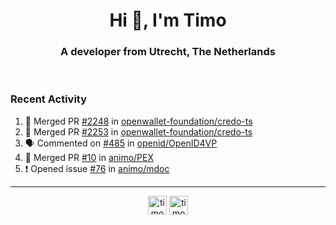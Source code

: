 <h1 align="center">Hi 👋, I'm Timo</h1>
<h3 align="center">A developer from Utrecht, The Netherlands</h3>
<br/>
<!-- https://github.com/rahuldkjain/github-profile-readme-generator --!>

<!--  <p align="left"><img src="https://github-readme-stats.vercel.app/api?username=timoglastra&show_icons=true&count_private=true&" alt="timoglastra" /></p> --!>

<!--
Github language stats
<p align="left"><img src="https://github-readme-stats.vercel.app/api/top-langs/?username=timoglastra&layout=compact" alt="timoglastra" /><p>
-->

<!-- Codestats language stats -->
<!-- <p align="left"><img src="https://codestats-readme.vercel.app/api/top-langs/?username=timoglastra&layout=compact&language_count=12" alt="timoglastra" /><p>    --!>
  
<h3>Recent Activity</h3>

<!--START_SECTION:activity-->
1. 🎉 Merged PR [#2248](https://github.com/openwallet-foundation/credo-ts/pull/2248) in [openwallet-foundation/credo-ts](https://github.com/openwallet-foundation/credo-ts)
2. 🎉 Merged PR [#2253](https://github.com/openwallet-foundation/credo-ts/pull/2253) in [openwallet-foundation/credo-ts](https://github.com/openwallet-foundation/credo-ts)
3. 🗣 Commented on [#485](https://github.com/openid/OpenID4VP/pull/485#issuecomment-2795336069) in [openid/OpenID4VP](https://github.com/openid/OpenID4VP)
4. 🎉 Merged PR [#10](https://github.com/animo/PEX/pull/10) in [animo/PEX](https://github.com/animo/PEX)
5. ❗ Opened issue [#76](https://github.com/animo/mdoc/issues/76) in [animo/mdoc](https://github.com/animo/mdoc)
<!--END_SECTION:activity-->

---

<p align="center">
<a href="https://twitter.com/timoglastra" target="blank"><img align="center" src="https://cdn.jsdelivr.net/npm/simple-icons@3.0.1/icons/twitter.svg" alt="timoglastra" height="30" width="30" /></a>
<a href="https://linkedin.com/in/timoglastra" target="blank"><img align="center" src="https://cdn.jsdelivr.net/npm/simple-icons@3.0.1/icons/linkedin.svg" alt="timoglastra" height="30" width="30" /></a>
</p>



